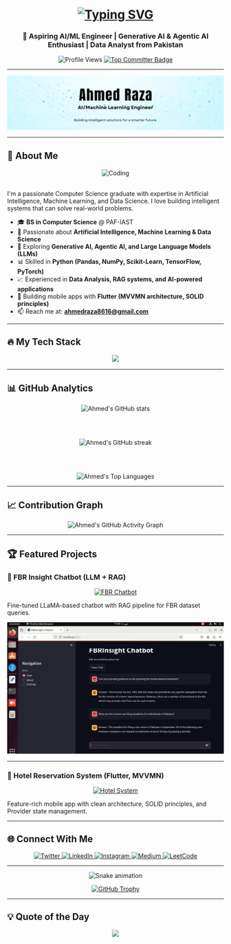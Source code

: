 <h1 align="center">
  <a href="https://git.io/typing-svg">
    <img src="https://readme-typing-svg.herokuapp.com?font=Fira+Code&weight=600&size=30&duration=4000&pause=1000&color=22D3EE&center=true&vCenter=true&width=500&lines=Hi+👋,+I'm+Ahmed+Raza;AI%2FML+Engineer;Generative+AI+Enthusiast;Data+Analyst;Flutter+Developer" alt="Typing SVG" />
  </a>
</h1>

<h3 align="center">🚀 Aspiring AI/ML Engineer | Generative AI & Agentic AI Enthusiast | Data Analyst from Pakistan</h3>

<div align="center">
  
  ![Profile Views](https://komarev.com/ghpvc/?username=meahmedraza&label=Profile%20Views&color=blueviolet&style=flat)
  [![Top Committer Badge](https://user-badge.committers.top/pakistan/meahmedraza.svg)](https://user-badge.committers.top/pakistan/meahmedraza)
  
</div>

---

<div align="center">
  
  ![Ahmed's GitHub Banner](https://raw.githubusercontent.com/meahmedraza/meahmedraza/main/assets/github-header-image.png)
  
</div>

---

## 🎯 About Me

<div align="center">
  
  <img align="center" alt="Coding" width="400" src="https://cdn.dribbble.com/users/1162077/screenshots/3848914/programmer.gif">
  
</div>

<br>

I'm a passionate Computer Science graduate with expertise in Artificial Intelligence, Machine Learning, and Data Science. I love building intelligent systems that can solve real-world problems.

- 🎓 **BS in Computer Science** @ PAF-IAST  
- 🤖 Passionate about **Artificial Intelligence, Machine Learning & Data Science**  
- 🧠 Exploring **Generative AI, Agentic AI, and Large Language Models (LLMs)**  
- 📊 Skilled in **Python (Pandas, NumPy, Scikit-Learn, TensorFlow, PyTorch)**  
- 📈 Experienced in **Data Analysis, RAG systems, and AI-powered applications**  
- 📱 Building mobile apps with **Flutter (MVVMN architecture, SOLID principles)**  
- 📫 Reach me at: **ahmedraza8616@gmail.com**

---

## 🔥 My Tech Stack

<p align="center">
  <img src="https://skillicons.dev/icons?i=python,pytorch,tensorflow,sklearn,pandas,numpy,flutter,dart,mysql,mongodb,git,linux&perline=6" />
</p>

---

## 📊 GitHub Analytics

<div align="center">
  
  <img src="https://github-readme-stats.vercel.app/api?username=meahmedraza&show_icons=true&theme=radical&count_private=true&include_all_commits=true" alt="Ahmed's GitHub stats" />
  
  <br><br>
  
  <img src="https://github-readme-streak-stats.herokuapp.com/?user=meahmedraza&theme=radical" alt="Ahmed's GitHub streak" />
  
  <br><br>
  
  <img src="https://github-readme-stats.vercel.app/api/top-langs/?username=meahmedraza&layout=compact&theme=radical&langs_count=8" alt="Ahmed's Top Languages" />
  
</div>

---

## 📈 Contribution Graph

<div align="center">
  
  <img src="https://github-readme-activity-graph.vercel.app/graph?username=meahmedraza&theme=tokyo-night" alt="Ahmed's GitHub Activity Graph" />
  
</div>

---

## 🏆 Featured Projects

### 🤖 FBR Insight Chatbot (LLM + RAG)

<div align="center">
  
  [![FBR Chatbot](https://github-readme-stats.vercel.app/api/pin/?username=meahmedraza&repo=FBR-Insights-Chatbot&theme=radical)](https://github.com/meahmedraza/FBR-Insights-Chatbot)
  
</div>

Fine-tuned LLaMA-based chatbot with RAG pipeline for FBR dataset queries.

<div align="center">
  
  <img src="https://raw.githubusercontent.com/meahmedraza/FBR-Insights-Chatbot/main/fbrinsight/Images/output%20test.png" alt="FBR Chatbot Demo" width="600"/>
  
</div>

---

### 📱 Hotel Reservation System (Flutter, MVVMN)

<div align="center">
  
  [![Hotel System](https://github-readme-stats.vercel.app/api/pin/?username=meahmedraza&repo=Hotel-Reservation-System&theme=radical)](https://github.com/meahmedraza/Hotel-Reservation-System)
  
</div>

Feature-rich mobile app with clean architecture, SOLID principles, and Provider state management.

---

## 🌐 Connect With Me

<p align="center">
  <a href="https://twitter.com/me_ahmedraza" target="blank">
    <img src="https://img.shields.io/badge/Twitter-1DA1F2?style=for-the-badge&logo=twitter&logoColor=white" alt="Twitter"/>
  </a>
  <a href="https://linkedin.com/in/meahmedraza" target="blank">
    <img src="https://img.shields.io/badge/LinkedIn-0077B5?style=for-the-badge&logo=linkedin&logoColor=white" alt="LinkedIn"/>
  </a>
  <a href="https://instagram.com/me.ahmed_raza" target="blank">
    <img src="https://img.shields.io/badge/Instagram-E4405F?style=for-the-badge&logo=instagram&logoColor=white" alt="Instagram"/>
  </a>
  <a href="https://medium.com/@ahmedraza8616" target="blank">
    <img src="https://img.shields.io/badge/Medium-12100E?style=for-the-badge&logo=medium&logoColor=white" alt="Medium"/>
  </a>
  <a href="https://www.leetcode.com/meahmedraza" target="blank">
    <img src="https://img.shields.io/badge/LeetCode-FFA116?style=for-the-badge&logo=leetcode&logoColor=white" alt="LeetCode"/>
  </a>
</p>

---

<div align="center">
  
  ![Snake animation](https://raw.githubusercontent.com/meahmedraza/meahmedraza/output/github-contribution-grid-snake.svg)
  
</div>

<div align="center">
  
  [![GitHub Trophy](https://github-profile-trophy.vercel.app/?username=meahmedraza&theme=onedark&row=2&margin-w=15&margin-h=15)](https://github.com/ryo-ma/github-profile-trophy)
  
</div>

---

## 💡 Quote of the Day

<div align="center">
  
  ![](https://quotes-github-readme.vercel.app/api?type=horizontal&theme=radical)
  
</div>
